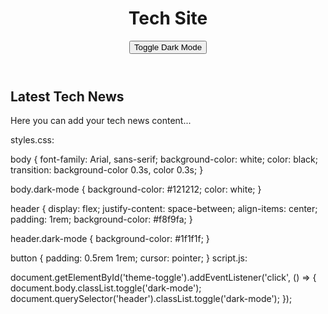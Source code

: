 <!DOCTYPE html>
<html lang="en">
<head>
    <meta charset="UTF-8">
    <meta name="viewport" content="width=device-width, initial-scale=1.0">
    <title>Tech Site</title>
    <link rel="stylesheet" href="styles.css">
</head>
<body>
    <header>
        <h1>Tech Site</h1>
        <button id="theme-toggle">Toggle Dark Mode</button>
    </header>
    <main>
        <section id="content">
            <h2>Latest Tech News</h2>
            <p>Here you can add your tech news content...</p>
        </section>
    </main>
    <script src="script.js"></script>
</body>
</html>
styles.css:

body {
    font-family: Arial, sans-serif;
    background-color: white;
    color: black;
    transition: background-color 0.3s, color 0.3s;
}

body.dark-mode {
    background-color: #121212;
    color: white;
}

header {
    display: flex;
    justify-content: space-between;
    align-items: center;
    padding: 1rem;
    background-color: #f8f9fa;
}

header.dark-mode {
    background-color: #1f1f1f;
}

button {
    padding: 0.5rem 1rem;
    cursor: pointer;
}
script.js:

document.getElementById('theme-toggle').addEventListener('click', () => {
    document.body.classList.toggle('dark-mode');
    document.querySelector('header').classList.toggle('dark-mode');
});
